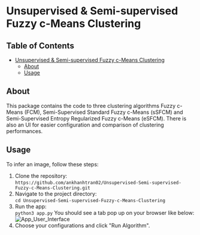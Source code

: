 # Unsupervised & Semi-supervised Fuzzy c-Means Clustering <a name="fcm"></a>

## Table of Contents
* [Unsupervised & Semi-supervised Fuzzy c-Means Clustering](#fcm)
	* [About](#about)
	* [Usage](#usage)


## About <a name="about"></a>

This package contains the code to three clustering algorithms Fuzzy c-Means (FCM), Semi-Supervised Standard Fuzzy c-Means (sSFCM) and  Semi-Supervised Entropy Regularized Fuzzy c-Means (eSFCM). There is also an UI for easier configuration and comparison of clustering performances.

## Usage <a name="usage"></a>
To infer an image, follow these steps:

1. Clone the repository:\
   ```https://github.com/ankhanhtran02/Unsupervised-Semi-supervised-Fuzzy-c-Means-Clustering.git```
2. Navigate to the project directory:\
   ```cd Unsupervised-Semi-supervised-Fuzzy-c-Means-Clustering```
3. Run the app:\
   ```python3 app.py```
You should see a tab pop up on your browser like below:
![App_User_Interface](assets/App_User_Interface.png)
4. Choose your configurations and click "Run Algorithm".

